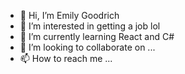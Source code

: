 - 👋 Hi, I’m Emily Goodrich
- 👀 I’m interested in getting a job lol
- 🌱 I’m currently learning React and C#
- 💞️ I’m looking to collaborate on ...
- 📫 How to reach me ...

<!---
emilygoodrich/emilygoodrich is a ✨ special ✨ repository because its `README.md` (this file) appears on your GitHub profile.
You can click the Preview link to take a look at your changes.
--->
